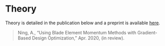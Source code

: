 # Theory

Theory is detailed in the publication below and a preprint is available [here](http://flowlab.groups.et.byu.net/preprints/Ning2020.pdf).

> Ning, A., “Using Blade Element Momentum Methods with Gradient-Based Design Optimization,” Apr. 2020, (in review).